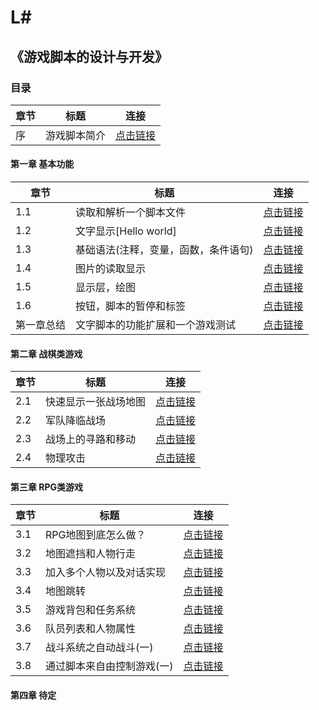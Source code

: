 L#
=============

《游戏脚本的设计与开发》
-----------------------------------

### 目录

章节 | 标题 | 连接
--- | --- | ---
序 | 游戏脚本简介 | [点击链接](http://blog.csdn.net/lufy_legend/article/details/8888787)

#### 第一章 基本功能

章节 | 标题 | 连接
--- | --- | ---
1.1 | 读取和解析一个脚本文件 | [点击链接](http://blog.csdn.net/lufy_legend/article/details/8919823)
1.2 | 文字显示[Hello world] | [点击链接](http://blog.csdn.net/lufy_legend/article/details/8948585)
1.3 | 基础语法(注释，变量，函数，条件语句) | [点击链接](http://blog.csdn.net/lufy_legend/article/details/8978154)
1.4 | 图片的读取显示 | [点击链接](http://blog.csdn.net/lufy_legend/article/details/9019695)
1.5 | 显示层，绘图 | [点击链接](http://blog.csdn.net/lufy_legend/article/details/9069425)
1.6 | 按钮，脚本的暂停和标签 | [点击链接](http://blog.csdn.net/lufy_legend/article/details/9110513)
第一章总结 | 文字脚本的功能扩展和一个游戏测试 | [点击链接](http://blog.csdn.net/lufy_legend/article/details/9160841)

#### 第二章 战棋类游戏

章节 | 标题 | 连接
--- | --- | ---
2.1 | 快速显示一张战场地图 | [点击链接](http://blog.csdn.net/lufy_legend/article/details/9210753)
2.2 | 军队降临战场 | [点击链接](http://blog.csdn.net/lufy_legend/article/details/9267599)
2.3 | 战场上的寻路和移动 | [点击链接](http://blog.csdn.net/lufy_legend/article/details/9404147)
2.4 | 物理攻击 | [点击链接](http://blog.csdn.net/lufy_legend/article/details/9918169)

#### 第三章 RPG类游戏

章节 | 标题 | 连接
--- | --- | ---
3.1 | RPG地图到底怎么做？ | [点击链接](http://blog.csdn.net/lufy_legend/article/details/17417085)
3.2 | 地图遮挡和人物行走 | [点击链接](http://blog.csdn.net/lufy_legend/article/details/17748629)
3.3 | 加入多个人物以及对话实现 | [点击链接](http://blog.csdn.net/lufy_legend/article/details/18184629)
3.4 | 地图跳转 | [点击链接](http://blog.csdn.net/lufy_legend/article/details/21322783)
3.5 | 游戏背包和任务系统 | [点击链接](http://blog.csdn.net/lufy_legend/article/details/21942227)
3.6 | 队员列表和人物属性 | [点击链接](http://blog.csdn.net/lufy_legend/article/details/22661047)
3.7 | 战斗系统之自动战斗(一) | [点击链接](http://blog.csdn.net/lufy_legend/article/details/23744323)
3.8 | 通过脚本来自由控制游戏(一) | [点击链接](http://blog.csdn.net/lufy_legend/article/details/39011709)

#### 第四章 待定
